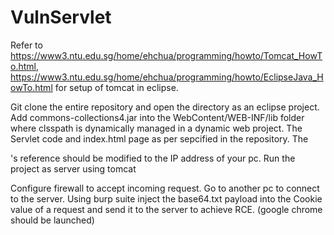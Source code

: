 # VulnServlet
Refer to https://www3.ntu.edu.sg/home/ehchua/programming/howto/Tomcat_HowTo.html, https://www3.ntu.edu.sg/home/ehchua/programming/howto/EclipseJava_HowTo.html
for setup of tomcat in eclipse.

Git clone the entire repository and open the directory as an eclipse project.
Add commons-collections4.jar into the WebContent/WEB-INF/lib folder where clsspath is dynamically managed in a dynamic web project.
The Servlet code and index.html page as per sepcified in the repository. The <form action="">'s reference should be modified to the IP address of your pc.
Run the project as server using tomcat

Configure firewall to accept incoming request. 
Go to another pc to connect to the server.
Using burp suite inject the base64.txt payload into the Cookie value of a request and send it to the server to achieve RCE. (google chrome should be launched)
